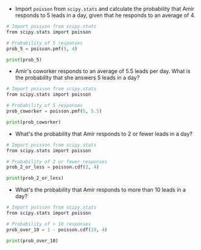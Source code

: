 - Import `poisson` from `scipy.stats` and calculate the probability that Amir responds to 5 leads in a day, given that he responds to an average of 4.
```Python
# Import poisson from scipy.stats
from scipy.stats import poisson

# Probability of 5 responses
prob_5 = poisson.pmf(5, 4)

print(prob_5)
```
- Amir's coworker responds to an average of 5.5 leads per day. What is the probability that she answers 5 leads in a day?
```Python
# Import poisson from scipy.stats
from scipy.stats import poisson

# Probability of 5 responses
prob_coworker = poisson.pmf(5, 5.5)

print(prob_coworker)
```
- What's the probability that Amir responds to 2 or fewer leads in a day?
```Python
# Import poisson from scipy.stats
from scipy.stats import poisson

# Probability of 2 or fewer responses
prob_2_or_less = poisson.cdf(2, 4)

print(prob_2_or_less)
```
- What's the probability that Amir responds to more than 10 leads in a day?
```Python
# Import poisson from scipy.stats
from scipy.stats import poisson

# Probability of > 10 responses
prob_over_10 = 1 - poisson.cdf(10, 4)

print(prob_over_10)
```
